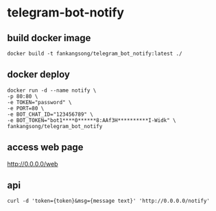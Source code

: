 # telegram-bot-notify

## build docker image

```
docker build -t fankangsong/telegram_bot_notify:latest ./
```

## docker deploy

```
docker run -d --name notify \
-p 80:80 \
-e TOKEN="password" \
-e PORT=80 \
-e BOT_CHAT_ID="123456789" \
-e BOT_TOKEN="bot1****0******8:AAf3H**********I-Widk" \
fankangsong/telegram_bot_notify
```

## access web page

http://0.0.0.0/web

## api

`curl -d 'token={token}&msg={message text}' 'http://0.0.0.0/notify'`
